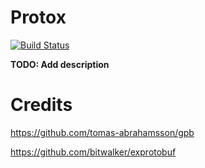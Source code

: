 # Protox

[![Build Status](https://travis-ci.org/ahamez/protox.svg?branch=master)](https://travis-ci.org/ahamez/protox)

**TODO: Add description**


# Credits

https://github.com/tomas-abrahamsson/gpb

https://github.com/bitwalker/exprotobuf
